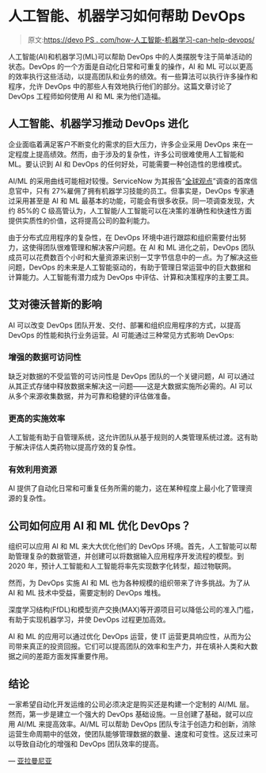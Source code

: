 # 人工智能、机器学习如何帮助 DevOps

> 原文:[https://devo PS . com/how-人工智能-机器学习-can-help-devops/](https://devops.com/how-artificial-intelligence-machine-learning-can-help-devops/)

人工智能(AI)和机器学习(ML)可以帮助 DevOps 中的人类摆脱专注于简单活动的状态。DevOps 的一个方面是自动化日常和可重复的操作，AI 和 ML 可以以更高的效率执行这些活动，以提高团队和业务的绩效。有一些算法可以执行许多操作和程序，允许 DevOps 中的那些人有效地执行他们的部分。这篇文章讨论了 DevOps 工程师如何使用 AI 和 ML 来为他们造福。

## 人工智能、机器学习推动 DevOps 进化

企业面临着满足客户不断变化的需求的巨大压力，许多企业采用 DevOps 来在一定程度上提高绩效。然而，由于涉及的复杂性，许多公司很难使用人工智能和 ML。要认识到 AI 和 DevOps 的任何好处，可能需要一种创造性的思维模式。

AI/ML 的采用曲线可能相对较慢。ServiceNow 为其报告“[全球观点](http://www.4-traders.com/SERVICENOW-INC-10912979/news/ServiceNow-CIOs-Cutting-Through-the-Hype-and-Delivering-Real-Value-from-Machine-Learning-Survey-S-25300353/)”调查的首席信息官中，只有 27%雇佣了拥有机器学习技能的员工。但事实是，DevOps 专家通过采用甚至是 AI 和 ML 最基本的功能，可能会有很多收获。同一项调查发现，大约 85%的 C 级高管认为，人工智能/人工智能可以在决策的准确性和快速性方面提供实质性的价值，这将提高公司的盈利能力。

由于分布式应用程序的复杂性，在 DevOps 环境中进行跟踪和组织需要付出努力，这使得团队很难管理和解决客户问题。在 AI 和 ML 进化之前，DevOps 团队成员可以花费数百个小时和大量资源来识别一艾字节信息中的一点。为了解决这些问题，DevOps 的未来是人工智能驱动的，有助于管理日常运营中的巨大数据和计算能力。人工智能有潜力成为 DevOps 中评估、计算和决策程序的主要工具。

## 艾对德沃普斯的影响

AI 可以改变 DevOps 团队开发、交付、部署和组织应用程序的方式，以提高 DevOps 的性能和执行业务运营。AI 可能通过三种常见方式影响 DevOps:

### 增强的数据可访问性

缺乏对数据的不受监管的可访问性是 DevOps 团队的一个关键问题，AI 可以通过从其正式存储中释放数据来解决这一问题——这是大数据实施所必需的。AI 可以从多个来源收集数据，并为可靠和稳健的评估做准备。

### 更高的实施效率

人工智能有助于自管理系统，这允许团队从基于规则的人类管理系统过渡。这有助于解决评估人类药物以提高疗效的复杂性。

### 有效利用资源

AI 提供了自动化日常和可重复任务所需的能力，这在某种程度上最小化了管理资源的复杂性。

## 公司如何应用 AI 和 ML 优化 DevOps？

组织可以应用 AI 和 ML 来大大优化他们的 DevOps 环境。首先，人工智能可以帮助管理复杂的数据管道，并创建可以将数据输入应用程序开发流程的模型。到 2020 年，预计人工智能和人工智能将率先实现数字化转型，超过物联网。

然而，为 DevOps 实施 AI 和 ML 也为各种规模的组织带来了许多挑战。为了从 AI 和 ML 技术中受益，需要定制的 DevOps 堆栈。

深度学习结构(FfDL)和模型资产交换(MAX)等开源项目可以降低公司的准入门槛，有助于实现机器学习，并使 DevOps 过程更加高效。

AI 和 ML 的应用可以通过优化 DevOps 运营，使 IT 运营更具响应性，从而为公司带来真正的投资回报。它们可以提高团队的效率和生产力，并在填补人类和大数据之间的差距方面发挥重要作用。

## 结论

一家希望自动化开发运维的公司必须决定是购买还是构建一个定制的 AI/ML 层。然而，第一步是建立一个强大的 DevOps 基础设施。一旦创建了基础，就可以应用 AI/ML 来提高效率。AI/ML 可以帮助 DevOps 团队专注于创造力和创新，消除运营生命周期中的低效，使团队能够管理数据的数量、速度和可变性。这反过来可以导致自动化的增强和 DevOps 团队效率的提高。

— [亚拉曼尼亚](https://devops.com/author/subramonian-sarma/)